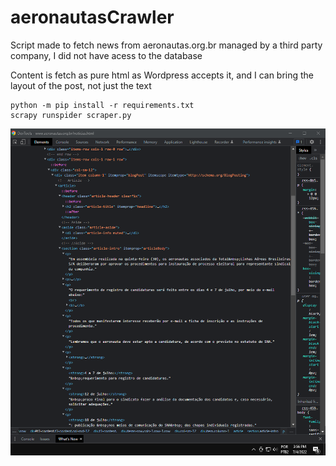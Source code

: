 # aeronautasCrawler

Script made to fetch news from aeronautas.org.br managed by a third party company, I did not have acess to the database

Content is fetch as pure html as Wordpress accepts it, and I can bring the layout of the post, not just the text

```
python -m pip install -r requirements.txt
scrapy runspider scraper.py
```

![](https://github.com/wwwxkz/aeronautasCrawler/blob/main/README/aeronautas.png)

